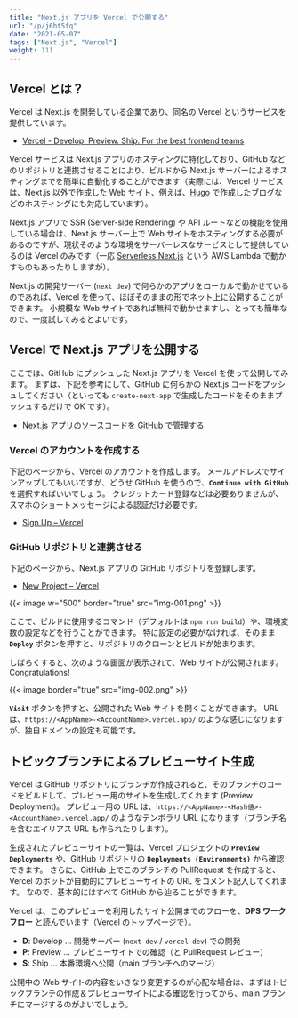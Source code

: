 ```yaml
---
title: "Next.js アプリを Vercel で公開する"
url: "/p/j6ht5fq"
date: "2021-05-07"
tags: ["Next.js", "Vercel"]
weight: 111
---
```


Vercel とは？
----

Vercel は Next.js を開発している企業であり、同名の Vercel というサービスを提供しています。

- [Vercel - Develop. Preview. Ship. For the best frontend teams](https://vercel.com/)

Vercel サービスは Next.js アプリのホスティングに特化しており、GitHub などのリポジトリと連携させることにより、ビルドから Next.js サーバーによるホスティングまでを簡単に自動化することができます（実際には、Vercel サービスは、Next.js 以外で作成した Web サイト、例えば、[Hugo](https://gohugo.io/) で作成したブログなどのホスティングにも対応しています）。

Next.js アプリで SSR (Server-side Rendering) や API ルートなどの機能を使用している場合は、Next.js サーバー上で Web サイトをホスティングする必要があるのですが、現状そのような環境をサーバーレスなサービスとして提供しているのは Vercel のみです（一応 [Serverless Next.js](https://www.serverless.com/blog/serverless-nextjs) という AWS Lambda で動かすものもあったりしますが）。

Next.js の開発サーバー (`next dev`) で何らかのアプリをローカルで動かせているのであれば、Vercel を使って、ほぼそのままの形でネット上に公開することができます。
小規模な Web サイトであれば無料で動かせますし、とっても簡単なので、一度試してみるとよいです。


Vercel で Next.js アプリを公開する
----

ここでは、GitHub にプッシュした Next.js アプリを Vercel を使って公開してみます。
まずは、下記を参考にして、GitHub に何らかの Next.js コードをプッシュしてください（といっても `create-next-app` で生成したコードをそのままプッシュするだけで OK です）。

- [Next.js アプリのソースコードを GitHub で管理する](/p/xjw8it5)

### Vercel のアカウントを作成する

下記のページから、Vercel のアカウントを作成します。
メールアドレスでサインアップしてもいいですが、どうせ GitHub を使うので、__`Continue with GitHub`__ を選択すればいいでしょう。
クレジットカード登録などは必要ありませんが、スマホのショートメッセージによる認証だけ必要です。

- [Sign Up – Vercel](https://vercel.com/signup)

### GitHub リポジトリと連携させる

下記のページから、Next.js アプリの GitHub リポジトリを登録します。

- [New Project – Vercel](https://vercel.com/new)

{{< image w="500" border="true" src="img-001.png" >}}

ここで、ビルドに使用するコマンド（デフォルトは `npm run build`）や、環境変数の設定などを行うことができます。
特に設定の必要がなければ、そのまま __`Deploy`__ ボタンを押すと、リポジトリのクローンとビルドが始まります。

しばらくすると、次のような画面が表示されて、Web サイトが公開されます。
Congratulations!

{{< image border="true" src="img-002.png" >}}

__`Visit`__ ボタンを押すと、公開された Web サイトを開くことができます。
URL は、`https://<AppName>-<AccountName>.vercel.app/` のような感じになりますが、独自ドメインの設定も可能です。


トピックブランチによるプレビューサイト生成
----

Vercel は GitHub リポジトリにブランチが作成されると、そのブランチのコードをビルドして、プレビュー用のサイトを生成してくれます (Preview Deployment)。
プレビュー用の URL は、`https://<AppName>-<Hash値>-<AccountName>.vercel.app/` のようなテンポラリ URL になります（ブランチ名を含むエイリアス URL も作られたりします）。

生成されたプレビューサイトの一覧は、Vercel プロジェクトの __`Preview Deployments`__ や、GitHub リポジトリの __`Deployments (Environments)`__ から確認できます。
さらに、GitHub 上でこのブランチの PullRequest を作成すると、Vercel のボットが自動的にプレビューサイトの URL をコメント記入してくれます。
なので、基本的にはすべて GitHub から辿ることができます。

Vercel は、このプレビューを利用したサイト公開までのフローを、__DPS ワークフロー__ と読んでいます（Vercel のトップページで）。

- __D__: Develop ... 開発サーバー (`next dev` / `vercel dev`) での開発
- __P__: Preview ... プレビューサイトでの確認（と PullRequest レビュー）
- __S__: Ship ... 本番環境へ公開（main ブランチへのマージ）

公開中の Web サイトの内容をいきなり変更するのが心配な場合は、まずはトピックブランチの作成＆プレビューサイトによる確認を行ってから、main ブランチにマージするのがよいでしょう。

